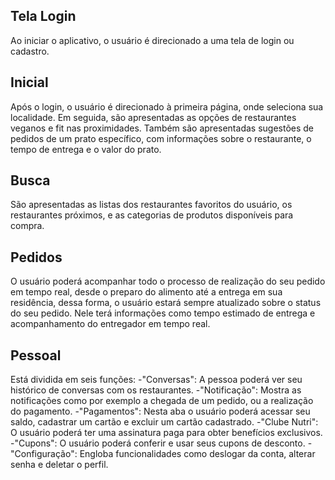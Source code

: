 <H2>Tela Login</H2>
Ao iniciar o aplicativo, o usuário é direcionado a uma tela de login ou cadastro.
<H2>Inicial</H2>
Após o login, o usuário é direcionado à primeira página, onde seleciona sua localidade. Em seguida, são apresentadas as opções de restaurantes veganos e fit nas proximidades.
Também são apresentadas sugestões de pedidos de um prato específico, com informações sobre o restaurante, o tempo de entrega e o valor do prato.
<H2>Busca</H2>
 São apresentadas as listas dos restaurantes favoritos do usuário, os restaurantes próximos, e as categorias de produtos disponíveis para compra.
<H2>Pedidos</H2>
 O usuário poderá acompanhar todo o processo de realização do seu pedido em tempo real, desde o preparo do alimento até a entrega em sua residência, dessa forma, o usuário estará sempre atualizado sobre o status do seu pedido. Nele terá informações como tempo estimado de entrega e acompanhamento do entregador em tempo real. 
<H2>Pessoal</H2>
 Está dividida em seis funções: 
-"Conversas": A pessoa poderá ver seu histórico de conversas com os restaurantes.
-"Notificação": Mostra as notificações como por exemplo a chegada de um pedido, ou a realização do pagamento.
-"Pagamentos": Nesta aba o usuário poderá acessar seu saldo, cadastrar um cartão e excluir um cartão cadastrado.  
-"Clube Nutri": O usuário poderá ter uma assinatura paga para obter benefícios exclusivos. 
-"Cupons": O usuário poderá conferir e usar seus cupons de desconto.
-"Configuração": Engloba funcionalidades como deslogar da conta, alterar senha e deletar o perfil.  
